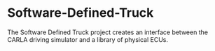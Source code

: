 # Software-Defined-Truck
The Software Defined Truck project creates an interface between the CARLA driving simulator and a library of physical ECUs. 
